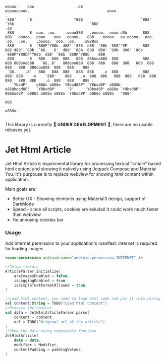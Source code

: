 ```ascii
ooooo     ooo                   .o8                          oooooooooo.                                   oooo                                                                   .   
`888'     `8'                  "888                          `888'   `Y8b                                  `888                                                                 .o8   
 888       8  ooo. .oo.    .oooo888   .ooooo.  oooo d8b       888      888  .ooooo.  oooo    ooo  .ooooo.   888   .ooooo.  oo.ooooo.  ooo. .oo.  .oo.    .ooooo.  ooo. .oo.   .o888oo 
 888       8  `888P"Y88b  d88' `888  d88' `88b `888""8P       888      888 d88' `88b  `88.  .8'  d88' `88b  888  d88' `88b  888' `88b `888P"Y88bP"Y88b  d88' `88b `888P"Y88b    888   
 888       8   888   888  888   888  888ooo888  888           888      888 888ooo888   `88..8'   888ooo888  888  888   888  888   888  888   888   888  888ooo888  888   888    888   
 `88.    .8'   888   888  888   888  888    .o  888           888     d88' 888    .o    `888'    888    .o  888  888   888  888   888  888   888   888  888    .o  888   888    888 . 
   `YbodP'    o888o o888o `Y8bod88P" `Y8bod8P' d888b         o888bood8P'   `Y8bod8P'     `8'     `Y8bod8P' o888o `Y8bod8P'  888bod8P' o888o o888o o888o `Y8bod8P' o888o o888o   "888" 
                                                                                                                            888                                                       
                                                                                                                           o888o                                                      
                                                                                                                                                                                      
```

This library is currently 🚧 **UNDER DEVELOPMENT** 🚧, there are no usable releases yet.

# Jet Html Article

Jet Html Article is experimental library for processing textual "article" based html content and 
showing it natively using Jetpack Compose and Material You. It's purpouse is to replace webview for
showing html content within application.


Main goals are:
* Better UX - Showing elements using Material3 design, support of DarkMode
* Speed - since all scripts, cookies are exluded it could work much faster than webview
* No annoying cookies bar

[//]: # (This is still under development, no relases yet)
[//]: # (### Import)

[//]: # (Add this maven to your project gradle or your settings.gradle.kts)

[//]: # ()
[//]: # (```kotlin)

[//]: # (maven&#40;url = "https://jitpack.io"&#41;)

[//]: # (```)

[//]: # ()
[//]: # (Then add library dependency into your app build.gradle.kts)

[//]: # ()
[//]: # (```kotlin)

[//]: # (implementation&#40;"com.github.miroslavhybler:jet-html-article:1.0.0-alpha01"&#41;)

[//]: # (```)


### Usage
Add Internet permission to your application's manifest. Internet is required for loading images.
```xml
<uses-permission android:name="android.permission.INTERNET" />
```

```kotlin
//Setup library 
ArticleParser.initialize(
    areImagesEnabled = false,
    isLoggingEnabled = true,
    isSimpleTextFormatAllowed = true,
)

//Load html content, you need to load html code and put it into string variable
val content:String = TODO("Load html content")
//Process the content
val data = JetHtmlArticleParser.parse(
    content = content,
    url = TODO("Original url of the article")
)
//Show the data using composable function
JetHtmlArticle(
    data = data,
    modifier = Modifier,
    contentPadding = paddingValues
)
```
